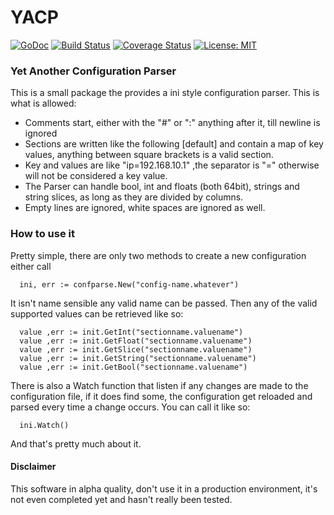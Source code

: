 # YACP 

[![GoDoc](https://godoc.org/github.com/wind85/confparse?status.svg)](https://godoc.org/github.com/wind85/confparse)
[![Build Status](https://travis-ci.org/wind85/confparse.svg?branch=master)](https://travis-ci.org/wind85/confparse)
[![Coverage Status](https://coveralls.io/repos/github/wind85/confparse/badge.svg?branch=master)](https://coveralls.io/github/wind85/confparse?branch=master)
[![License: MIT](https://img.shields.io/badge/License-MIT-yellow.svg)](https://opensource.org/licenses/MIT)
### Yet Another Configuration Parser
This is a small package the provides a ini style configuration parser. This is 
what is allowed:

- Comments start, either with the "#" or ":" anything after it, till newline is ignored
- Sections are written like the following [default] and contain a map of key values,
  anything between square brackets is a valid section.
- Key and values are like "ip=192.168.10.1" ,the separator is "=" otherwise will
  not be considered a key value.
- The Parser can handle bool, int and floats (both 64bit), strings and string slices,
  as long as they are divided by columns.
- Empty lines are ignored, white spaces are ignored as well.

### How to use it
Pretty simple, there are only two methods to create a new configuration either call 
```
  ini, err := confparse.New("config-name.whatever")
```
It isn't name sensible any valid name can be passed. Then any of the valid supported 
values can be retrieved like so:
```
  value ,err := init.GetInt("sectionname.valuename")
  value ,err := init.GetFloat("sectionname.valuename")
  value ,err := init.GetSlice("sectionname.valuename")
  value ,err := init.GetString("sectionname.valuename")
  value ,err := init.GetBool("sectionname.valuename")
```
There is also a Watch function that listen if any changes are made to the configuration
file, if it does find some, the configuration get reloaded and parsed every time a change
occurs. You can call it like so:
```
  ini.Watch()
```
And that's pretty much about it.
#### Disclaimer
This software in alpha quality, don't use it in a production environment, it's not even
completed yet and hasn't really been tested.
